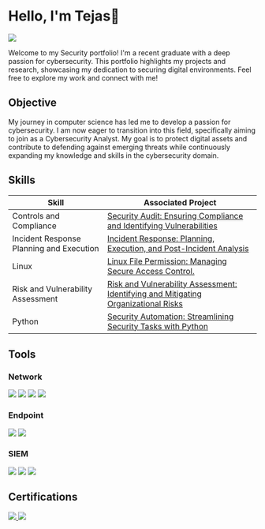 # Hello, I'm Tejas👋
<a href="https://www.linkedin.com/in/tejas-wakodkar"><img src="https://img.shields.io/badge/-LinkedIn-0072b1?&style=for-the-badge&logo=linkedin&logoColor=white" /></a>

Welcome to my Security portfolio! I'm a recent graduate with a deep passion for cybersecurity. This portfolio highlights my projects and research, showcasing my dedication to securing digital environments. Feel free to explore my work and connect with me!

## Objective

My journey in computer science has led me to develop a passion for cybersecurity. I am now eager to transition into this field, specifically aiming to join as a Cybersecurity Analyst. My goal is to protect digital assets and contribute to defending against emerging threats while continuously expanding my knowledge and skills in the cybersecurity domain.

## Skills

| Skill                                         | Associated Project         |
|-----------------------------------------------|----------------------------|
| Controls and Compliance                       | <a href="https://github.com/iTejasW/Secutity_Audit">Security Audit: Ensuring Compliance and Identifying Vulnerabilities</a>|
| Incident Response Planning and Execution      | <a href="https://github.com/iTejasW/Incident-Respond.git">Incident Response: Planning, Execution, and Post-Incident Analysis</a>|
| Linux                                         | <a href="https://github.com/iTejasW/Linux-File-Permission.git">Linux File Permission: Managing Secure Access Control.</a>|
| Risk and Vulnerability Assessment             | <a href="https://github.com/iTejasW/Vulnerability-Assessment-.git">Risk and Vulnerability Assessment: Identifying and Mitigating Organizational Risks</a>|
| Python                                        | <a href="https://github.com/iTejasW/Automate-Security-Task.git">Security Automation: Streamlining Security Tasks with Python</a>|
## Tools

### Network
<div>
    <img src="https://img.shields.io/badge/-Wireshark-1679A7?&style=for-the-badge&logo=Wireshark&logoColor=white" />
    <img src="https://img.shields.io/badge/-Suricata-EF3B2D?&style=for-the-badge&logo=Suricata&logoColor=white" />
    <img src="https://img.shields.io/badge/-tcpdump-FF4500?style=for-the-badge&logo=tcpdump&logoColor=white" />
    <img src="https://img.shields.io/badge/-Nmap-800080?style=for-the-badge&logo=nmap&logoColor=white" />

</div>

### Endpoint
<div>
    <img src="https://img.shields.io/badge/-Microsoft_Defender_for_Endpoint-00A4EF?&style=for-the-badge&logo=Microsoft&logoColor=white" />
    <img src="https://img.shields.io/badge/-Velociraptor-4B275F?&style=for-the-badge&logo=Velociraptor&logoColor=white" />
</div>

### SIEM
<div>
    <img src="https://img.shields.io/badge/-Microsoft_Sentinel-0078D4?&style=for-the-badge&logo=Microsoft&logoColor=white" />
    <img src="https://img.shields.io/badge/-Splunk-000000?&style=for-the-badge&logo=Splunk&logoColor=white" />
    <img src="https://img.shields.io/badge/-Elastic-005571?&style=for-the-badge&logo=Elastic&logoColor=white" />
</div>

## Certifications
<div>
<a href="https://www.credly.com/badges/a9347269-ca7c-4dd4-9985-36e407d3fea4" target="_blank">
  <img src="https://img.shields.io/badge/-Google%20Cybersecurity-4285F4?style=for-the-badge&logo=Google&logoColor=white" />
</a>
<a href="https://drive.google.com/file/d/1TPPy2agyxzpJDxn_L0df9Yc4ExrqJrM7/view?usp=sharing" target="_blank">
  <img src="https://img.shields.io/badge/-Cisco%20Python%20Certification-003D6C?style=for-the-badge&logo=Python&logoColor=white" />
</a>



</div>

